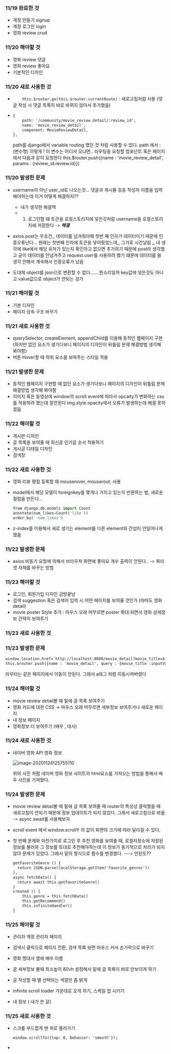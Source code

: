 ### 11/19  완료한 것

- 계정 만들기 signup
- 계정 로그인 login
- 영화 review  crud



### 11/20 해야할 것

- 영화 review 댓글
- 영화 review 좋아요
- 기본적인 디자인



### 11/20 새로 사용한 것

- `    this.$router.go(this.$router.currentRoute)` : 새로고침처럼 사용 (댓글 작성 시  댓글 목록이 바로 바뀌지 않아서 추가했음)

  

- ```html
  {
      path: '/community/movie_review_detail/:review_id',
      name: 'movie_review_detail',
      component: MovieReviewDetail,
  }, 
  ```

  path를 django에서 variable routing 했던 것 처럼 사용할 수 있다.
   path 에서 :(변수명) 이렇게 ! 이 변수는 어디서 오냐면.. 라우팅을 요청할 컴포넌트 혹은 페이지에서 다음과 같이 요청한다
  this.$router.push({name : 'movie_review_detail', params : {review_id:review.id}})

  


### 11/20 발생한 문제

- username이 아닌 user_id로 나오는것... 댓글과 게시물 등등 작성자 이름을 입력해야하는데 이거 어떻게 해결하지??
  - 내가 생각한 해결책 
  - 1. 로그인할 떄 토큰을 로컬스토리지에 넣은것처럼 username을 로컬스토리지에 저장한다 ->  ***해결***

- axios.post는 무조건,, 데이터를 넘겨줘야해 첫번 째 인자가 데이터이기 때문에 인증오류난다... 원래는 첫번째 인자에 토큰을 넣어줫었느데,, 그거로 시간날림 ,, 내 생각에 like에서 해당 유저가 있는지 확인하고 없으면 추가하기 때문에 post라 생각했고 굳이 데이터를 안넘겨주고 request.user를 사용하려 했기 떄문에 데이터를 쓸 생각 안해서 계속해서 인증오류가 났음
- 도대체 object를 json으로 변환할 수 없다.......뭔소리일까 key값에 넣은것도 아니고 value값으로 object가 안되는 겅가



### 11/21 해야할 것

- 기본 디자인
- 페이지 상속 구조 바꾸기



### 11/21 새로 사용한 것

- querySelector, createElement, appendChild를 이용해 동적인 웹페이지 구현 (하지만 없던 요소가 생기다보니 페이지의 디자인이 뒤틀림 문제 해결방법 생각해 봐야함)
- 버튼 Hover할 때 하위 요소를 보여주는 스타일 적용



### 11/21 발생한 문제

- 동적인 웹페이지 구현할 때 없던 요소가 생기다보니 페이지의 디자인이 뒤틀림 문제 해결방법 생각해 봐야함
- 이미지 혹은 동영상에 window의 scroll event에 따라서 opcaity가 변화하는 css를 적용하려 했는데 잘안된다 img.style.opacity에서 오류가 발생하는데 해결 못하겠음



### 11/22 해야할 것

- 게시판 디자인
- 글 목록을 보여줄 때 최신글 인기글 순서 적용하기
- 게시글 디테일 디자인
- 검색창



### 11/22 새로 사용한 것

- 영화 리뷰 평점 등록할 때 mouserover, mouserout, 사용

- model에서 해당 모델이 foreignkey를 몇개나 가지고 있는지 반환하는 법, 새로운 컬럼을 만든다...

  ```python
  from django.db.models import Count
  annotate(num_likes=Count('like'))
  order_by('-num_likes')
  ```

- z-index를 이용해서 새로 생기는 element를 다른 element와 간섭이 안일어나게 했음



### 11/22 발생한 문제

- axios 비동기 요청에 의해서 브라우저 화면에 좋아요 개수 출력이 안된다.. -> 쿼리셋 자체를 바꾸는 방법



### 11/23 해야할 것

- 로그인, 회원가입 디자인 금방끝남
- 검색 suggestion 혹은 검색어 입력 시 어떤 페이지를 보여줄 것인가 (아마도 영화 detail)
- movie poster  Style 추가 : 마우스 오래 머무르면 poster 확대 되면서 영화 상세정보 간략히 보여주기



### 11/23 새로 사용한 것



### 11/23 발생한 문제

```html
window.location.href=`http://localhost:8080/movie_detail?movie_title=${inputValue}`
this.$router.push({name : 'movie_detail', query : {movie_title :inputValue}})
```

라우터는 같은 페이지에서 이동이 안된다. 그래서 a태그 처럼 이동시켜버렸다



### 11/24 해야할 것

- movie review detail볼 때 밑에 글 목록 보여주기
- 영화 카드에 대한 CSS -> 마우스 오래 머무르면 세부정보 보여주거나 새로운 페이지
- 내 정보 페이지
- 영화정보 더 보여주기 (배우 , 대사)



### 11/24 새로 사용한 것

- 네이버 영화 API 영화 정보

  ![image-20201124125755110](fianl-pjt.assets/image-20201124125755110.png)

  위의 사진 처럼 네이버 영화 정보 사이트의 html요소를 가져오는 방법을 통해서 배우 사진을 가져왔다.
  
  

### 11/24 발생한 문제

- movie review detail볼 때 밑에 글 목록 보여줄 때 router의 특성상 클릭했을 때 새로고침이 안되기 때문에 정보 업데이트가 되지 않았다. 그래서 새로고침으로 바꿈 -> async await를 사용해보자

- scroll event 에서 window.scrollY 의 값이 화면의 크기에 따라 달라질 수 있다.

- 첫 번째 문제와 마찬가지로 로그인 후 추천 영화를 보여줄 때, 로컬저장소에 저장된 정보를 불러와 그 정보를 토대로 추천해야하는데 이 정보가 동기적으로 처리가 되지 않아 문제가 있었다. 그래서  밑의 형식으로 함수를 변경했다. ---> 안된듯??

  ```html
  getFavoriteGenre () {
  	return JSON.parse(localStorage.getItem('favorite_genres'))
  },
  async fetchData() {
  	return await this.getFavoriteGenre()
  }
  created () {
      this.genre = this.fetchData()
      this.getRecommend()
      this.infiniteHandler()
  }
  ```

  

### 11/25 해야할 것

- 관리자 계정 관리자 페이지
- 검색시 클릭으로 페이지 전환, 검색 목록 보면 마우스 커서 손가락으로 바꾸기
- 영화 명대사 옆에 배우 이름
- 글 세부정보 볼때 최소높이 80vh 설정해서 밑에 글 목록이 바로 안보이게 하기
- 글 작성할 때 별 선택되는 색깔만 좀 밝게

- infinite scroll loader 가운데로 오게 하기, 스케일 업 시키기
- 내 정보 ( 내가 쓴 글)



### 11/25 새로 사용한 것

- 스크롤 부드럽게 맨 위로 올라가기

  ```html
  window.scrollTo({top: 0, behavior: 'smooth'});
  ```

- 